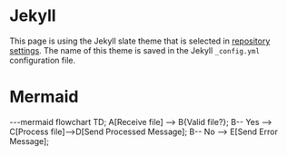 # Jekyll

This page is using the Jekyll slate theme that is selected in [repository settings](https://github.com/tburnip-codit/tburnip-codit.github.io/settings/pages). The name of this theme is saved in the Jekyll `_config.yml` configuration file.

# Mermaid
---mermaid
  flowchart TD;
      A[Receive  file] --> B{Valid file?};
      B-- Yes --> C[Process file]-->D[Send Processed Message];
      B-- No --> E[Send Error Message];
     
